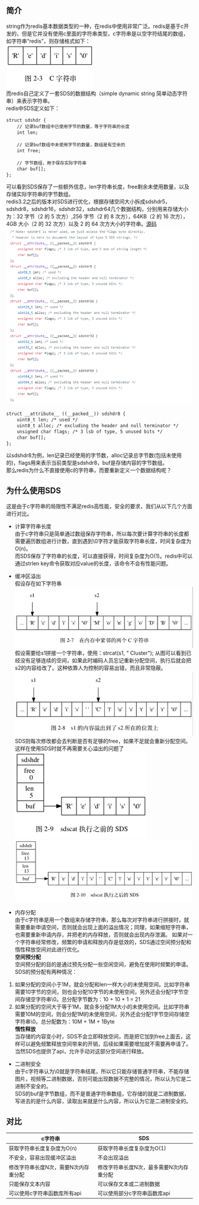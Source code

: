 ## 简介  
string作为redis基本数据类型的一种，在redis中使用非常广泛。redis是基于c开发的，但是它并没有使用c里面的字符串类型，c字符串是以空字符结尾的数组，如字符串“redis”，则存储格式如下：  
![image](https://github.com/jmilktea/jmilktea/blob/master/redis/images/sds-1.png)  
而redis自己定义了一套SDS的数据结构（simple dynamic string 简单动态字符串）来表示字符串。  
redis中SDS定义如下：
```
struct sdshdr {    
    // 记录buf数组中已使用字节的数量，等于字符串的长度
    int len;

    // 记录buf数组中未使用字节的数量，数组是有空余的
    int free;
    
    // 字节数组，用于保存实际字符串
    char buf[];
};
```
可以看到SDS保存了一些额外信息，len字符串长度，free剩余未使用数量，以及存储实际字符串的字节数组。  
redis3.2之后的版本对SDS进行优化，根据存储空间大小拆成sdshdr5，sdshdr8，sdshdr16，sdshdr32，sdshdr64几个数据结构，分别用来存储大小为：32 字节（2 的 5 次方）,256 字节（2 的 8 次方），64KB（2 的 16 次方），4GB 大小（2 的 32 次方）以及 2 的 64 次方大小的字符串。[源码](https://github.com/redis/redis/blob/unstable/src/sds.h)   
![image](https://github.com/jmilktea/jmilktea/blob/master/redis/images/sds-6.png)   

```
struct __attribute__ ((__packed__)) sdshdr8 {
    uint8_t len; /* used */
    uint8_t alloc; /* excluding the header and null terminator */
    unsigned char flags; /* 3 lsb of type, 5 unused bits */
    char buf[];
};
```
以sdshdr8为例，len记录已经使用的字节数，alloc记录总字节数(包括未使用的)，flags用来表示当前类型是sdshdr8，buf是存储内容的字节数组。  
那么redis为什么不直接使用c的字符串，而要重新定义一个数据结构呢？

## 为什么使用SDS  
这是由于c字符串的局限性不满足redis高性能，安全的要求，我们从以下几个方面进行对比。

- 计算字符串长度  
由于c字符串只是简单通过数组保存字符串，所以每次要计算字符串的长度都需要遍历数组进行计数，直到遇到\0字符才能获取字符串长度，时间复杂度为O(n)。  
而SDS保存了字符串的长度，可以直接获得，时间复杂度为O(1)。redis中可以通过strlen key命令获取对应value的长度，该命令不会有性能问题。

- 缓冲区溢出  
假设存在如下字符串  
![image](https://github.com/jmilktea/jmilktea/blob/master/redis/images/sds-2.png)  
假设需要给s1拼接一个字符串，使用：strcat(s1, " Cluster"); 从图可以看到已经没有足够连续的空间，如果此时编码人员忘记重新分配空间，执行后就会把s2的内容给改了。这种依靠人为控制的容易出错，而且非常隐蔽。  
![image](https://github.com/jmilktea/jmilktea/blob/master/redis/images/sds-3.png)  
SDS则每次修改都会去判断是否有足够的free，如果不足就会重新分配空间。这样在使用SDS时就不再需要关心溢出的问题了  
![image](https://github.com/jmilktea/jmilktea/blob/master/redis/images/sds-4.png)  
![image](https://github.com/jmilktea/jmilktea/blob/master/redis/images/sds-5.png)  

- 内存分配  
由于c字符串是用一个数组来存储字符串，那么每次对字符串进行拼接时，就需要重新申请空间，否则就会出现上面的溢出情况；同理，如果缩短字符串，也需要重新申请内存，并把老的内存释放，否则就会出现内存泄漏。
如果对一个字符串经常修改，频繁的申请和释放内存是低效的，SDS通过空间预分配和惰性释放空间对此进行优化。  
**空间预分配**    
空间预分配的目的是通过预先分配一些空闲空间，避免在使用时频繁的申请。SDS的预分配有两种情况：
1. 如果分配的空间小于1M，就会分配和len一样大小的未使用空间。比如字符串需要10字节的空间，则也会分配10字节的未使用空间，另外还会分配1字节空间存储空字符串\0。总分配字节数为：10 + 10 + 1 = 21
2. 如果分配的空间大于等于1M，就会多分配1M大小的未使用空间。比如字符串需要10M的空间，则会分配1M的未使用空间，另外还会分配1字节空间存储空字符串\0。总分配数为：10M + 1M + 1Byte  
**惰性释放**  
当存储的内容变小时，SDS不会立即释放空间，而是把它加到free上面去，这样可以避免频繁释放空间带来的开销，后续如果需要增加就不需要再申请了。  
当然SDS也提供了api，允许手动对这部分空间进行释放。

- 二进制安全  
由于c字符串认为\0就是字符串结尾，所以它只能存储普通字符串，不能存储图片，视频等二进制数据，否则可能出现数据不完整的情况，所以认为它是二进制不安全的。  
SDS的buf是字节数组，而不是普通字符串数组，它存储的就是二进制数据，写进去的是什么内容，读取出来就是什么内容，所以认为它是二进制安全的。

## 对比    
c字符串 | SDS
---|---
获取字符串长度复杂度为O(n) | 获取字符串长度复杂度为O(1)
不安全，容易出现缓冲区溢出 | 不会出现溢出
修改字符串长度N次，需要N次内存重分配 | 修改字符串长度N次，最多需要N次内存重分配
只能保存文本内容 | 可以保存文本或二进制数据
可以使用c字符串函数库所有api | 可以使用部分c字符串函数库api
